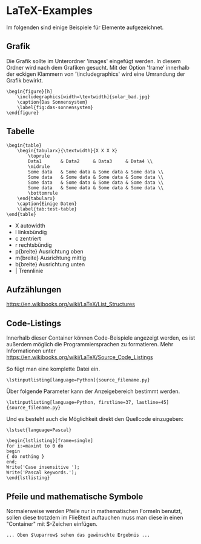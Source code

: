 # LaTeX-Examples
Im folgenden sind einige Beispiele für Elemente aufgezeichnet.

## Grafik
Die Grafik sollte im Unterordner 'images' eingefügt werden. In diesem Ordner wird nach dem Grafiken gesucht. Mit der Option 'frame' innerhalb der eckigen Klammern von '\includegraphics' wird eine Umrandung der Grafik bewirkt.

```
\begin{figure}[h]
	\includegraphics[width=\textwidth]{solar_bad.jpg}
	\caption{Das Sonnensystem}
	\label{fig:das-sonnensystem}
\end{figure}
```

## Tabelle

```
\begin{table}
	\begin{tabularx}{\textwidth}{X X X X}
		\toprule
		Data1 		& Data2 	& Data3		& Data4 \\
		\midrule
		Some data 	& Some data & Some data & Some data \\
		Some data 	& Some data & Some data & Some data \\
		Some data 	& Some data & Some data & Some data \\
		Some data 	& Some data & Some data & Some data \\
		\bottomrule
	\end{tabularx}
	\caption{Einige Daten}
	\label{tab:test-table}
\end{table}
```

* X autowidth
* l linksbündig
* c zentriert
* r rechtsbündig
* p{breite} Ausrichtung oben
* m{breite} Ausrichtung mittig
* b{breite} Ausrichtung unten
* | Trennlinie

## Aufzählungen
https://en.wikibooks.org/wiki/LaTeX/List_Structures

## Code-Listings
Innerhalb dieser Container können Code-Beispiele angezeigt werden, es ist außerdem möglich die Programmiersprachen zu formatieren. Mehr Informationen unter https://en.wikibooks.org/wiki/LaTeX/Source_Code_Listings

So fügt man eine komplette Datei ein.
```
\lstinputlisting[language=Python]{source_filename.py}
```

Über folgende Parameter kann der Anzeigebereich bestimmt werden.
```
\lstinputlisting[language=Python, firstline=37, lastline=45]{source_filename.py}
```

Und es besteht auch die Möglichkeit direkt den Quellcode einzugeben:
```
\lstset{language=Pascal}

\begin{lstlisting}[frame=single]
for i:=maxint to 0 do
begin
{ do nothing }
end;
Write('Case insensitive ');
Write('Pascal keywords.');
\end{lstlisting}
```

## Pfeile und mathematische Symbole
Normalerweise werden Pfeile nur in mathematischen Formeln benutzt, sollen diese trotzdem im Fließtext auftauchen muss man
diese in einen "Container" mit $-Zeichen einfügen.

```
... Oben $\uparrow$ sehen das gewünschte Ergebnis ...
```